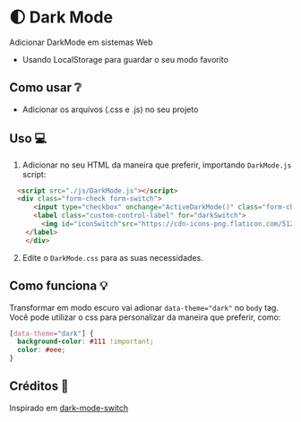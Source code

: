 # 🌓 Dark Mode

Adicionar DarkMode em sistemas Web

- Usando LocalStorage para guardar o seu modo favorito


## Como usar ❔

- Adicionar os arquivos (.css e .js) no seu projeto 


## Uso 💻

1. Adicionar no seu HTML da maneira que preferir, importando `DarkMode.js` script:


```html
  <script src="./js/DarkMode.js"></script>
  <div class="form-check form-switch">
      <input type="checkbox" onchange="ActiveDarkMode()" class="form-check-input" id="darkSwitch" />
      <label class="custom-control-label" for="darkSwitch">
        <img id="iconSwitch"src="https://cdn-icons-png.flaticon.com/512/5262/5262027.png"> //imagem de icone
    </label>
    </div>
```

2. Edite o `DarkMode.css` para as suas necessidades.

## Como funciona 💡

Transformar em modo escuro vai adionar `data-theme="dark"` no `body` tag. Você pode utilizar o css para personalizar da maneira que preferir, como:

```css
[data-theme="dark"] {
  background-color: #111 !important;
  color: #eee;
}
```

## Créditos 💖

Inspirado em [dark-mode-switch](https://github.com/coliff/dark-mode-switch) 
